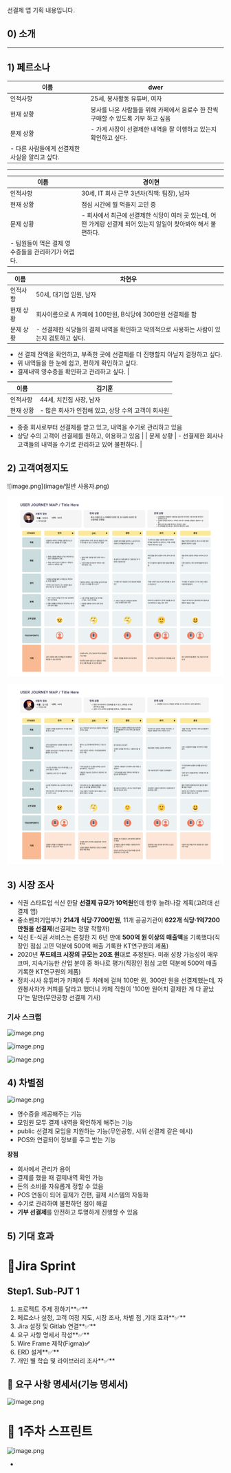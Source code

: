 선결제 앱 기획 내용입니다.
## 0) 소개

---

## 1) 페르소나

| 이름 | dwer |
| --- | --- |
| 인적사항 | 25세, 봉사활동 유튜버, 여자 |
| 현재 상황 | 봉사를 나온 사람들을 위해 카페에서 음료수 한 잔씩 구매할 수 있도록 기부 하고 싶음 |
| 문제 상황 | - 가게 사장이 선결제한 내역을 잘 이행하고 있는지 확인하고 싶다. 
- 다른 사람들에게 선결제한 사실을 알리고 싶다.  |

---

| 이름 | 경이현 |
| --- | --- |
| 인적사항 | 30세, IT 회사 근무 3년차(직책: 팀장),  남자 |
| 현재 상황 | 점심 시간에 뭘 먹을지 고민 중 |
| 문제 상황 | - 회사에서 최근에 선결제한 식당이 여러 곳 있는데, 어떤 가게랑 선결제 되어 있는지 일일이 찾아봐야 해서 불편하다.
 - 팀원들이 먹은 결제 영수증들을 관리하기가 어렵다.  |

| 이름 | 차현우 |
| --- | --- |
| 인적사항 | 50세,  대기업 임원, 남자 |
| 현재 상황 | 회사이름으로 A 카페에 100만원, B식당에 300만원 선결제를 함 |
| 문제 상황 | - 선결제한 식당들의 결제 내역을 확인하고 악의적으로 사용하는 사람이 있는지 검토하고 싶다.
- 선 결제 잔액을 확인하고, 부족한 곳에 선결제를 더 진행할지 아닐지 결정하고 싶다.
- 위 내역들을 한 눈에 쉽고, 편하게 확인하고 싶다.
- 결제내역 영수증을 확인하고 관리하고 싶다. |

| 이름 | 김기훈 |
| --- | --- |
| 인적사항 | 44세,  치킨집 사장, 남자 |
| 현재 상황 | - 많은 회사가 인접해 있고, 상당 수의 고객이 회사원
- 종종 회사로부터 선결제를 받고 있고, 내역을 수기로 관리하고 있음
- 상당 수의 고객이 선결제를 원하고, 이용하고 있음 |
| 문제 상황 | - 선결제한 회사나 고객들의 내역을 수기로 관리하고 있어 불편하다. |

## 2) 고객여정지도

![image.png](image/일반 사용자.png)

![image.png](image/결제자.png)

![image.png](image/사장님.png)

## 3) 시장 조사

- 식권 스타트업 식신 한달 **선결제 규모가 10억원**인데 향후 늘려나갈 계획(고려대 선결제 앱)
- 중소벤처기업부가 **214개 식당·7700만원**, 11개 공공기관이 **622개 식당·1억7200만원을 선결제**(선결제는 정말 착할까)
- 식신 E-식권 서비스는 론칭한 지 6년 만에 **500억 원 이상의 매출액**을 기록했다(직장인 점심 고민 덕분에 500억 매출 기록한 KT연구원의 제품)
- 2020년 **푸드테크 시장의 규모는 20조 원**대로 추정된다. 미래 성장 가능성이 매우 크며, 지속가능한 산업 분야 중 하나로 평가(직장인 점심 고민 덕분에 500억 매출 기록한 KT연구원의 제품)
- 정치·시사 유튜버가 카페에 두 차례에 걸쳐 100만 원, 300만 원을 선결제했는데, 자원봉사자가 커피를 달라고 했더니 카페 직원이 '100만 원어치 결제한 게 다 끝났다'는 말만(무안공항 선결제 기사)

### 기사 스크랩

![image.png](https://prod-files-secure.s3.us-west-2.amazonaws.com/d2dfbf21-7b13-4422-8595-139cfc74e0fa/5761d71e-de77-450b-8f03-16cae430a0a1/image.png)

![image.png](https://prod-files-secure.s3.us-west-2.amazonaws.com/d2dfbf21-7b13-4422-8595-139cfc74e0fa/8d83bf74-280d-4fed-80b3-a71159bac195/image.png)

![image.png](https://prod-files-secure.s3.us-west-2.amazonaws.com/d2dfbf21-7b13-4422-8595-139cfc74e0fa/5a3df1b3-a237-4a04-800c-c0d74322f9a4/image.png)

## 4) 차별점

![image.png](https://prod-files-secure.s3.us-west-2.amazonaws.com/d2dfbf21-7b13-4422-8595-139cfc74e0fa/eb229d57-1158-4043-9e90-6d3f814b0fda/image.png)

- 영수증을 제공해주는 기능
- 모임원 모두 결제 내역을 확인하게 해주는 기능
- public 선결제 모임을 지원하는 기능(무안공항, 시위 선결제 같은 예시)
- POS와 연결되어 정보를 주고 받는 기능

**장점**

- 회사에서 관리가 용이
- 결제를 했을 때 결제내역 확인 가능
- 돈의 소비를 자유롭게 정할 수 있음
- POS 연동이 되어 결제가 간편, 결제 시스템의 자동화
- 수기로 관리하여 불편하던 점이 해결
- **기부 선결제**를 안전하고 투명하게 진행할 수 있음

## 5) 기대 효과

# 🥇Jira Sprint

## Step1. Sub-PJT 1

1. 프로젝트 주제 정하기**✅**
2. 페르소나 설정, 고객 여정 지도, 시장 조사, 차별 점 ,기대 효과**✅**
3. Jira 설정 및 Gitlab 연결**✅**
4. 요구 사항 명세서 작성**✅**
5. Wire Frame 제작(Figma)**✅**
6. ERD 설계**✅**
7. 개인 별 학습 및 라이브러리 조사**✅**

## 🥈 요구 사항 명세서(기능 명세서)

![image.png](https://prod-files-secure.s3.us-west-2.amazonaws.com/d2dfbf21-7b13-4422-8595-139cfc74e0fa/c145b3c7-9fde-4655-80e4-8803d75f9ce3/image.png)

# 🏅 1주차 스프린트

![image.png](https://prod-files-secure.s3.us-west-2.amazonaws.com/d2dfbf21-7b13-4422-8595-139cfc74e0fa/1a1dbbe9-1f88-4933-b0cf-146b5c3dba37/image.png)

+
